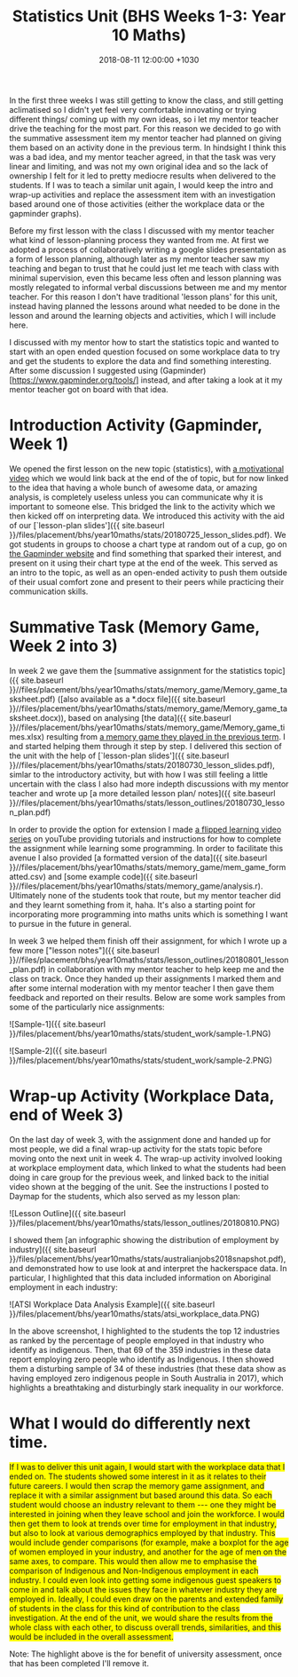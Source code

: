 ﻿---
layout: post
title:  "Statistics Unit (BHS Weeks 1-3: Year 10 Maths)"
date:   2018-08-11 12:00:00 +1030
categories: MTeach bhsPlacement yr10maths
tags: [1-5, 2-1, 2-2, 2-3, 2-4, 2-6, 3-1, 3-2, 3-3, 3-4, 3-5, 3-6, 4-1, 4-2, 4-3, 4-4, 4-5, 5-1, 5-2, 5-3, 5-4, 5-5, 6-3, 6-4]
acara: [ACMSP248, ACMSP249, ACMSP250, ACMSP253]
---


In the first three weeks I was still getting to know the class, and still getting aclimatised so I didn't yet feel very comfortable innovating or trying different things/ coming up with my own ideas, so i let my mentor teacher drive the teaching for the most part. For this reason we decided to go with the summative assessment item my mentor teacher had planned on giving them based on an activity done in the previous term. In hindsight I think this was a bad idea, and my mentor teacher agreed, in that the task was very linear and limiting, and was not my own original idea and so the lack of ownership I felt for it led to pretty mediocre results when delivered to the students. If I was to teach a similar unit again, I would keep the intro and wrap-up activities and replace the assessment item with an investigation based around one of those activities (either the workplace data or the gapminder graphs).

Before my first lesson with the class I discussed with my mentor teacher what kind of lesson-planning process they wanted from me. At first we adopted a process of collaboratively writing a google slides presentation as a form of lesson planning, although later as my mentor teacher saw my teaching and began to trust that he could just let me teach with class with minimal supervision, even this became less often and lesson planning was mostly relegated to informal verbal discussions between me and my mentor teacher. For this reason I don't have traditional 'lesson plans' for this unit, instead having planned the lessons around what needed to be done in the lesson and around the learning objects and activities, which I will include here.

I discussed with my mentor how to start the statistics topic and wanted to start with an open ended question focused on some workplace data to try and get the students to explore the data and find something interesting. After some discussion I suggested using (Gapminder)[https://www.gapminder.org/tools/] instead, and after taking a look at it my mentor teacher got on board with that idea.

# Introduction Activity (Gapminder, Week 1)

We opened the first lesson on the new topic (statistics), with [a motivational video](https://drive.google.com/open?id=13JqYVHErcnAWDWz6wvbxpbUBQ3T6Lcet) which we would link back at the end of the of topic, but for now linked to the idea that having a whole bunch of awesome data, or amazing analysis, is completely useless unless you can communicate why it is important to someone else. This bridged the link to the activity which we then kicked off on interpreting data. We introduced this activity with the aid of our [`lesson-plan slides']({{ site.baseurl }}/files/placement/bhs/year10maths/stats/20180725_lesson_slides.pdf). We got students in groups to choose a chart type at random out of a cup, go on [the Gapminder website](https://www.gapminder.org/tools/) and find something that sparked their interest, and present on it using their chart type at the end of the week. This served as an intro to the topic, as well as an open-ended activity to push them outside of their usual comfort zone and present to their peers while practicing their communication skills.

# Summative Task (Memory Game, Week 2 into 3)

In week 2 we gave them the [summative assignment for the statistics topic]({{ site.baseurl }}//files/placement/bhs/year10maths/stats/memory_game/Memory_game_tasksheet.pdf) ([also available as a *.docx file]({{ site.baseurl }}//files/placement/bhs/year10maths/stats/memory_game/Memory_game_tasksheet.docx)), based on analysing [the data]({{ site.baseurl }}//files/placement/bhs/year10maths/stats/memory_game/Memory_game_times.xlsx) resulting from [a memory game they played in the previous term](https://www.mathsisfun.com/games/memory/index.html). I and started helping them through it step by step. I delivered this section of the unit with the help of [`lesson-plan slides']({{ site.baseurl }}//files/placement/bhs/year10maths/stats/20180730_lesson_slides.pdf), simlar to the introductory activity, but with how I was still feeling a little  uncertain with the class I also had more indepth discussions with my mentor teacher and wrote up [a more detailed lesson plan/ notes]({{ site.baseurl }}//files/placement/bhs/year10maths/stats/lesson_outlines/20180730_lesson_plan.pdf)

In order to provide the option for extension I made [a flipped learning video series](https://youtu.be/BdYo-u8UBiE) on youTube providing tutorials and instructions for how to complete the assignment while learning some programming. In order to facilitate this avenue I also provided [a formatted version of the data]({{ site.baseurl }}//files/placement/bhs/year10maths/stats/memory_game/mem_game_formatted.csv) and [some example code]({{ site.baseurl }}//files/placement/bhs/year10maths/stats/memory_game/analysis.r). Ultimately none of the students took that route, but my mentor teacher did and they learnt something from it, haha. It's also a starting point for incorporating more programming into maths units which is something I want to pursue in the future in general.

In week 3 we helped them finish off their assignment, for which I wrote up a few more ["lesson notes"]({{ site.baseurl }}//files/placement/bhs/year10maths/stats/lesson_outlines/20180801_lesson_plan.pdf) in collaboration with my mentor teacher to help keep me and the class on track. Once they handed up their assignments I marked them and after some internal moderation with my mentor teacher I then gave them feedback and reported on their results. Below are some work samples from some of the particularly nice assignments:

![Sample-1]({{ site.baseurl }}/files/placement/bhs/year10maths/stats/student_work/sample-1.PNG)

![Sample-2]({{ site.baseurl }}/files/placement/bhs/year10maths/stats/student_work/sample-2.PNG)


# Wrap-up Activity (Workplace Data, end of Week 3)

On the last day of week 3, with the assignment done and handed up for most people, we did a final wrap-up activity for the stats topic before moving onto the next unit in week 4. The wrap-up activity involved looking at workplace employment data, which linked to what the students had been doing in care group for the previous week, and linked back to the initial video shown at the begging of the unit. See the instructions I posted to Daymap for the students, which also served as my lesson plan:

![Lesson Outline]({{ site.baseurl }}/files/placement/bhs/year10maths/stats/lesson_outlines/20180810.PNG)

I showed them [an infographic showing the distribution of employment by industry]({{ site.baseurl }}/files/placement/bhs/year10maths/stats/australianjobs2018snapshot.pdf), and demonstrated how to use look at and interpret the hackerspace data. In particular, I highlighted that this data included information on Aboriginal employment in each industry:

![ATSI Workplace Data Analysis Example]({{ site.baseurl }}/files/placement/bhs/year10maths/stats/atsi_workplace_data.PNG)

In the above screenshot, I highlighted to the students the top 12 industries as ranked by the percentage of people employed in that industry who identify as indigenous. Then, that 69 of the 359 industries in these data report employing zero people who identify as Indigenous. I then showed them a disturbing sample of 34 of these industries (that these data show as having employed zero indigenous people in South Australia in 2017), which highlights a breathtaking and disturbingly stark inequality in our workforce.


# What I would do differently next time.

<span style="background-color: #FFFF00">
If I was to deliver this unit again, I would start with the workplace data that I ended on. The students showed some interest in it as it relates to their future careers. I would then scrap the memory game assignment, and replace it with a similar assignment but based around this data. So each student would choose an industry relevant to them --- one they might be interested in joining when they leave school and join the workforce. I would then get them to look at trends over time for employment in that industry, but also to look at various demographics employed by that industry. This would include gender comparisons (for example, make a boxplot for the age of women employed in your industry, and another for the age of men on the same axes, to compare. This would then allow me to emphasise the comparison of Indigenous and Non-Indigenous employment in each industry. I could even look into getting some indigenous guest speakers to come in and talk about the issues they face in whatever industry they are employed in. Ideally, I could even draw on the parents and extended family of students in the class for this kind of contribution to the class investigation. At the end of the unit, we would share the results from the whole class with each other, to discuss overall trends, similarities, and this would be included in the overall assessment.
</span>

Note: The highlight above is the for benefit of university assessment, once that has been completed I'll remove it. 







